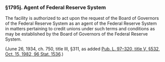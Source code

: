 ### §1795j. Agent of Federal Reserve System ###

The facility is authorized to act upon the request of the Board of Governors of the Federal Reserve System as an agent of the Federal Reserve System in matters pertaining to credit unions under such terms and conditions as may be established by the Board of Governors of the Federal Reserve System.

(June 26, 1934, ch. 750, title III, §311, as added [Pub. L. 97–320, title V, §532, Oct. 15, 1982, 96 Stat. 1536](/statviewer.htm?volume=96&page=1536).)